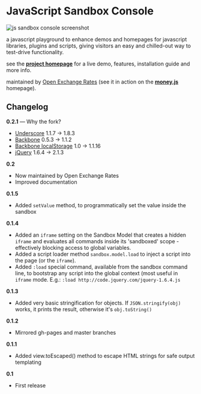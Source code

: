 # JavaScript Sandbox Console

![js sandbox console screenshot](https://raw.githubusercontent.com/openexchangerates/javascript-sandbox-console/master/demo-resources/img/js-sandbox-console.png)

a javascript playground to enhance demos and homepages for javascript libraries, plugins and scripts, giving visitors an easy and chilled-out way to test-drive functionality.

see the **[project homepage](http://openexchangerates.github.io/javascript-sandbox-console/)** for a live demo, features, installation guide and more info.

maintained by [Open Exchange Rates](https://openexchangerates.org) (see it in action on the **[money.js](http://openexchangerates.github.com/money.js)** homepage).


## Changelog

**0.2.1** — Why the fork?
* [Underscore](http://underscorejs.org/) 1.1.7 → 1.8.3
* [Backbone](http://backbonejs.org) 0.5.3 → 1.1.2
* [Backbone localStorage](https://github.com/jeromegn/Backbone.localStorage) 1.0 → 1.1.16
* [jQuery](http://jquery.com/) 1.6.4 → 2.1.3

**0.2**
* Now maintained by Open Exchange Rates
* Improved documentation

**0.1.5**
* Added `setValue` method, to programmatically set the value inside the sandbox

**0.1.4**
* Added an `iframe` setting on the Sandbox Model that creates a hidden `iframe` and evaluates all commands inside its 'sandboxed' scope -  effectively blocking access to global variables.
* Added a script loader method `sandbox.model.load` to inject a script into the page (or the `iframe`).
* Added `:load` special command, available from the sandbox command line, to bootstrap any script into the global context (most useful in `iframe` mode. E.g.: `:load http://code.jquery.com/jquery-1.6.4.js`

**0.1.3**
* Added very basic stringification for objects. If `JSON.stringify(obj)` works, it prints the result, otherwise it's `obj.toString()`

**0.1.2**
* Mirrored gh-pages and master branches

**0.1.1**
* Added view.toEscaped() method to escape HTML strings for safe output templating

**0.1**
* First release
